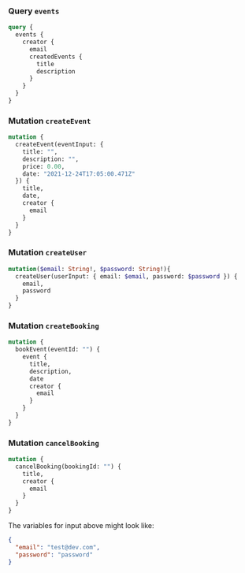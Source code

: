 
### Query `events`
```graphql
query {
  events {
    creator {
      email
      createdEvents {
        title
        description
      }
    }
  }
}
```

### Mutation `createEvent`

```graphql
mutation {
  createEvent(eventInput: {
    title: "",
    description: "",
    price: 0.00,
    date: "2021-12-24T17:05:00.471Z"
  }) {
    title,
    date,
    creator {
      email
    }
  }
}
```

### Mutation `createUser`

```graphql
mutation($email: String!, $password: String!){
  createUser(userInput: { email: $email, password: $password }) {
    email,
    password
  }
}
```

### Mutation `createBooking`

```graphql
mutation {
  bookEvent(eventId: "") {
    event {
      title,
      description,
      date
      creator {
        email
      }
    }
  }
}
```

### Mutation `cancelBooking`

```graphql
mutation {
  cancelBooking(bookingId: "") {
    title,
    creator {
      email
    }
  }
}
```

The variables for input above might look like:
```json
{
  "email": "test@dev.com",
  "password": "password"
}
```

